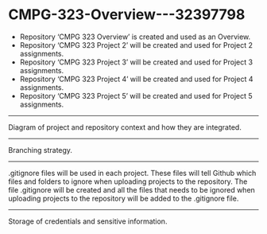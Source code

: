 # CMPG-323-Overview---32397798

* Repository ‘CMPG 323 Overview’ is created and used as an Overview.
* Repository ‘CMPG 323 Project 2’ will be created and used for Project 2 assignments.
* Repository ‘CMPG 323 Project 3’ will be created and used for Project 3 assignments.
* Repository ‘CMPG 323 Project 4’ will be created and used for Project 4 assignments.
* Repository ‘CMPG 323 Project 5’ will be created and used for Project 5 assignments.

---
Diagram of project and repository context and how they are integrated.

---
Branching strategy.

---
.gitignore files will be used in each project.
These files will tell Github which files and folders to ignore when uploading projects to the repository.
The file .gitignore will be created and all the files that needs to be ignored when uploading projects to the repository will be added to the .gitignore file.

---
Storage of credentials and sensitive information.
